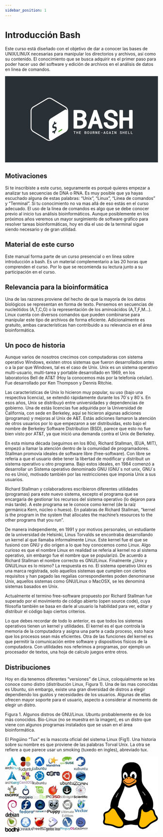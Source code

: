 ```yaml
---
sidebar_position: 1
---
```


# Introducción Bash
Este curso está diseñado con el objetivo de dar a conocer las bases de UNIX/LINUX necesarias para manipular los directorios y archivos, así como su contenido. El conocimiento que se busca adquirir es el primer paso para poder hacer uso del software y edición de archivos en el análisis de datos en linea de comandos.

![Bash logo](../../static/img/bash/bash_logo.jpeg)

## Motivaciones
Si te inscribiste a este curso, seguramente es porqué quieres empezar a analizar tus secuencias de DNA o RNA. Es muy posible que ya hayas escuchado alguna de estas palabras: “Unix”, “Linux”, “Línea de comandos” y “Terminal”. Si tu conocimiento no va mas allá de eso estás en el curso adecuado. El uso de la linea de comandos es algo que se debe conocer previo al inicio tus análisis bioinformáticos. Aunque posiblemente en los próximos años veremos un mayor surgimiento de software gráfico para resolver tareas bioinformáticas, hoy en día el uso de la terminal sigue siendo necesario y de gran utilidad.

## Material de este curso
Este manual forma parte de un curso presencial o en línea sobre introducción a bash. Es un material complementario a las 20 horas que comprenden el curso. Por lo que se recomienda su lectura junto a su participación en el curso.

## Relevancia para la bioinformática

Una de las razones proviene del hecho de que la mayoría de los datos biológicos se representan en forma de texto. Pensemos en secuencias de nucleótidos (A,T,C,G) o la representación de los aminoácidos (A,T,F,M…). Linux cuenta con diversos comandos que pueden combinarse para manipular este tipo de archivos de forma eficiente. Adicionalmente es gratuito, ambas características han contribuido a su relevancia en el área bioinformática.


## Un poco de historia
Aunque varios de nosotros crecimos con computadoras con sistema operativo Windows, existen otros sistemas que fueron desarrollados antes o a la par que Windows, tal es el caso de Unix. Unix es un sistema operativo multi-usuario, multi-tarea y portable desarrollado en 1969, en los laboratorios Bell de AT&T (Hoy la conocemos más por la telefonía celular). Fue desarrollado por Ken Thompson y Dennis Ritchie.

Las características de Unix lo hicieron muy popular, su uso (bajo una respectiva licencia), se extendió rápidamente durante los 70´s y 80´s. En esos años, Unix se distribuyó entre universidades y dependencias de gobierno. Una de estás licencias fue adquirida por la Universidad de California, con sede en Berkeley, aquí se hicieron algunas adiciones (programas) y mejoras al Unix de A&T. Estás adiciones llamaron la atención de otros usuarios por lo que empezaron a ser distribuidas, esto bajo el nombre de Berkeley Software Distribution (BSD), parece que esto no fue bien visto por AT&T, ya que inició una demanda contra el Unix de Berkeley.

En esta misma década (seguimos en los 80s), Richard Stallman, (EUA, MIT), empezó a llamar la atención dentro de la comunidad de programadores. Stallman promovía ideales de software libre (free-software). Con libre se referia a que el usuario debe tener la libertad de modificar y distribuit un sistema operativo u otro programa. Bajo estos ideales, en 1984 comenzó a desarrollar un Sistema operativo denominado GNU (GNU´s not unix, GNU´s no es Unix), motivado también por las restricciones que imponia Unix a sus usuarios.

Richard Stallman y colaboradores escribieron diferentes utilidades (programas) para este nuevo sistema, excepto el programa que se encargaría de gestionar los recursos del sistema operativo (lo dejaron para más tarde). A este programa se le conoce como kernel (de la raíz germánica Kern, núcleo o hueso). En palabras de Richard Stallman, “kernel is the program in the system that allocates the machine’s resources to the other programs that you run”.

De manera independiente, en 1991 y por motivos personales, un estudiante de la universidad de Helsinki, Linus Torvalds se encontraba desarrollando un kernel al que llamaba informalmente Linux. Este kernel fue el que se fusionó con GNU y dio origen a lo que hoy conocemos como Linux. Algo curioso es que el nombre Linux en realidad se referia al kernel no al sistema operativo, sin embargo fue el nombre que se popularizó. De acuerdo a Richard Stallman el nombre correcto es GNU/Linux. Finalmente ¿Unix y GNU/Linux es lo mismo? La respuesta es no. El sistema operativo Unix es una marca registrada, solo aquellos sistemas que cumplen con ciertos requisitos y han pagado las regalías correspondientes poden denominarse Unix, aquellos sistemas como GNU/Linux o MacOSX, se les denominá sistemas basados en Unix.

Actualmente el termino free-software propuesto por Richard Stallman fue superado por el movimiento de código abierto (open source code), cuya filosofia también se basa en darle al usuario la habilidad para ver, editar y distribuir el código bajo ciertos criterios.

Lo que debes recordar de todo lo anterior, es que todos los sistemas operativos tienen un kernel y utilidades. El kernel es el que controla la memoria de la computadora y asigna una parte a cada proceso, esto hace que los procesos sean más eficientes.
Otra de las funciones del kernel es que permitir la comunicación entre software y dispositivos físicos de la computadora. Con utilidades nos referimos a programas, por ejemplo un procesador de textos, una hoja de calculo juegos entre otros.

## Distribuciones

Hoy en día tenemos diferentes “versiones” de Linux, coloquialmente se les conoce como distro (distribución Linux, Figura 1). Una de las mas conocidas es Ubuntu, sin embargo, existe una gran diversidad de distros a elegir dependiendo los gustos y necesidades de los usuarios. Algunas de ellas ofrecen mayor soporte para el usuario, aspecto a considerar al momento de elegir un distro.

Figura 1. Algunos distros de GNU/Linux. Ubuntu probablemente es de los más conocidos. Bio-Linux (no se muestra en la imagen), es un distro que viene con algunos programas instalados que se usan en el área bioinformática.

El Pingüino “Tux” es la mascota oficial del sistema Linux (Fig1). Una historia sobre su nombre es que proviene de las palabras Torval Unix. La otra se refiere a que parece usar un smoking (tuxedo en ingles), abreviado tux.

![distros](../../static/img/bash/distros.png)